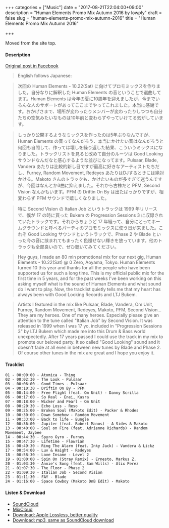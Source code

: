 +++
categories = ["Music"]
date = "2017-08-21T22:04:00+09:00"
description = "Human Elements Promo Mix Autumn 2016 by lowply"
draft = false
slug = "human-elements-promo-mix-autumn-2016"
title = "Human Elements Promo Mix Autumn 2016"

+++

Moved from the site top.

#### Description

[Original post in Facebook](https://www.facebook.com/lowply/posts/10154480458523956)

> English follows Japanese:

> 次回の Human Elements - 10.22(Sat) に向けてプロモミックスを作りました。自分なりに解釈した Human Elements の音ということで選曲してます。Human Elements は今年の夏に10周年を迎えましたが、今までいろんな人のサポートがあってここまでやってこれました。本当に感謝です。おかげさまで、場所が変わったりメンバーが変わったりしつつも自分たちの空気みたいなものは10年前と変わらずやっていけてる気がしています。

> しっかり公開するようなミックスを作ったのは5年ぶりなんですが、Human Elements の音ってなんだろう、本当にかけたい音はなんだろうと何回も自問して、作っては壊しを繰り返した結果、こういうミックスになりました。トラックリストを見ると改めて自分のルーツは Good Looking サウンドなんだなと感心するような並びになってます。Pulsaar, Blade, Vandera あたりは比較的新し目ですが最高に好きなアーティストたちだし、Furney, Random Movement, Redeyes あたりはDJするときには絶対かける。Makoto さんのトラックも、かけたいものが多すぎて迷うんですが、今回はなんとか3曲に抑えました。それから古株だと PFM, Second Vision なんかもいます。PFM の Driftin On By は出たばっかりですが、相変わらず PFM サウンドで嬉しくなりました。

> 特に Second Vision の Italian Job というトラックは 1999 年リリースで、僕が 17 の時に買った Bukem の Progression Sessions 3 に収録されていたトラックです。それからちょうど 17 年経って、自分にとってホームグラウンドと呼べるパーティのプロモミックスに使う日が来ました。これぞ Good Looking サウンドというトラックで、Phase 2 や Blade といった今の音に挟まれてもまったく色褪せない輝きを放っています。他のトラックも全部良いので、ぜひ聴いてみてください。

> Hey guys, I made an 80 min promotional mix for our next gig, Human Elements - 10.22(Sat) @ 0 Zero, Aoyama, Tokyo. Human Elements turned 10 this year and thanks for all the people who have been supported us for such a long time. This is my official public mix for the first time in 5 years, and for the past weeks I’ve been working on this asking myself what is the sound of Human Elements and what sound do I want to play. Now, the tracklist quietly tells me that my heart has always been with Good Looking Records and LTJ Bukem.

> Artists I featured in the mix like Pulsaar, Blade, Vandera, Om Unit, Furney, Random Movement, Redeyes, Makoto, PFM, Second Vision... They are my heroes. One of many heroes. Especially please give an attention to the tune called "Italian Job" by Second Vision. It was released in 1999 when I was 17 yo, included in "Progression Sessions 3" by LTJ Bukem which made me into this Drum & Bass world unexpectedly. After 17 years passed I could use the track in my mix to promote our beloved party. It so called "Good Looking" sound and it doesn't fade at all even in between new tunes by Blade and Phase 2. Of course other tunes in the mix are great and I hope you enjoy it.

#### Tracklist

```
01 - 00:00:00 - Atomica - Thing
02 - 00:02:30 - The Look - Pulsaar
03 - 00:06:00 - Good Times - Pulsaar
04 - 00:10:30 - Driftin On By - PFM
05 - 00:14:00 - Free Flight (feat. Om Unit) - Danny Scrilla
06 - 00:17:00 - So Real - Enei, Kasra
07 - 00:18:00 - Wicker and Pearl - Om Unit
08 - 00:20:30 - Echo Loss - Reso
09 - 00:25:00 - Broken Soul (Makoto Edit) - Packer & Rhodes
10 - 00:30:00 - Down Somehow - Random Movement
11 - 00:33:00 - Back to life - Bungle
12 - 00:36:00 - Jupiter (feat. Robert Manos) - A Sides & Makoto
13 - 00:40:00 - Soul on Fire (feat. Adrienne Richards) - Random Movement, Jaybee
14 - 00:44:30 - Spyro Gyro - Furney
15 - 00:47:30 - Lifetime - Flowrian
16 - 00:49:30 - Ring The Alarm (feat. Inky Jack) - Vandera & Lickz
17 - 00:54:00 - Luv & Haight - Redeyes
18 - 00:58:30 - Love Insane - Level 2
19 - 01:00:00 - Spin On (Stray Remix) - Ernesto, Markus Z.
20 - 01:03:30 - Annie's Song (feat. Sam Wills) - Alix Perez
21 - 01:07:30 - The Floor - Phase 2
22 - 01:09:30 - Italian Job - Second Vision
23 - 01:11:30 - FAY - Blade
24 - 01:16:00 - Space Cowboy (Makoto DnB Edit) - Makoto
```

#### Listen & Download

- [SoundCloud](https://goo.gl/CvW8Yv)
- [MixCloud](https://goo.gl/qtTC60)
- [Download: Apple Lossless, better quality](https://goo.gl/jpSDrV)
- [Download: mp3, same as SoundCloud download](https://goo.gl/YfTB6n)
